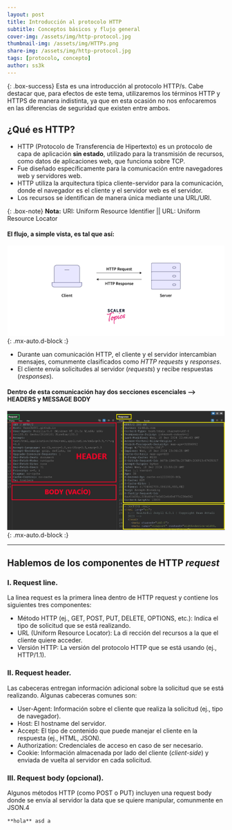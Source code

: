 ```yaml
---
layout: post
title: Introducción al protocolo HTTP
subtitle: Conceptos básicos y flujo general
cover-img: /assets/img/http-protocol.jpg
thumbnail-img: /assets/img/HTTPs.png
share-img: /assets/img/http-protocol.jpg
tags: [protocolo, concepto]
author: ss3k
---
```


{: .box-success}
Esta es una introducción al protocolo HTTP/s. Cabe destacar que, para efectos de este tema, utilizaremos los términos HTTP y HTTPS de manera indistinta, ya que en esta ocasión no nos enfocaremos en las diferencias de seguridad que existen entre ambos.

## ¿Qué es HTTP?

- HTTP (Protocolo de Transferencia de Hipertexto) es un protocolo de capa de aplicación **sin estado**, utilizado para la transmisión de recursos, como datos de aplicaciones web, que funciona sobre TCP.
- Fue diseñado específicamente para la comunicación entre navegadores web y servidores web.
- HTTP utiliza la arquitectura típica cliente-servidor para la comunicación, donde el navegador es el cliente y el servidor web es el servidor.
- Los recursos se identifican de manera única mediante una URL/URI.

{: .box-note}
**Nota:** URI: Uniform Resource Identifier || URL: Uniform Resource Locator


#### El flujo, a simple vista, es tal que así:
![HTTP](/assets/img/http-basics-1.webp){: .mx-auto.d-block :}

- Durante uan comunicación HTTP, el cliente y el servidor intercambian mensajes, comunmente clasificados como _HTTP requests_ y _responses_.
- El cliente envía solicitudes al servidor (_requests_) y recibe respuestas (_responses_).


#### Dentro de esta comunicación hay dos secciones escenciales --> HEADERS y MESSAGE BODY

![Burp](/assets/img/burp.jpg){: .mx-auto.d-block :}

---------------------

## Hablemos de los componentes de **HTTP _request_**

### I. Request line.

La linea request es la primera linea dentro de HTTP request y contiene los siguientes tres componentes: 
- Método HTTP (ej., GET, POST, PUT, DELETE, OPTIONS, etc.): Indíca el tipo de solicitud que se está realizando.
- URL (Uniform Resource Locator): La di rección del recursos a la que el cliente quiere acceder.
- Versión HTTP: La versión del protocolo HTTP que se está usando (ej., HTTP/1.1).

### II. Request header.

Las cabeceras entregan información adicional sobre la solicitud que se está realizando. Algunas cabeceras comunes son:
- User-Agent: Información sobre el cliente que realiza la solicitud (ej., tipo de navegador).
- Host: El hostname del servidor.
- Accept: El tipo de contenido que puede manejar el cliente en la respuesta (ej., HTML, JSON).
- Authorization: Credenciales de acceso en caso de ser necesario.
- Cookie: Información almacenada por lado del cliente (_client-side_) y enviada de vuelta al servidor en cada solicitud.

### III. Request body (opcional).

Algunos métodos HTTP (como POST o PUT) incluyen una request body donde se envía al servidor la data que se quiere manipular, comunmente en JSON.4

~~~
**hola** asd a
~~~
